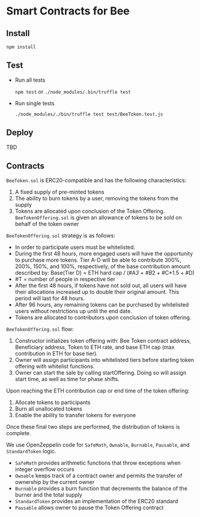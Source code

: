 # Smart Contracts for Bee

## Install
`npm install`

## Test
- Run all tests

    `npm test` or `./node_modules/.bin/truffle test`

- Run single tests

    `./node_modules/./bin/truffle test test/BeeToken.test.js`

## Deploy

TBD

## Contracts
`BeeToken.sol` is ERC20-compatible and has the following characteristics:

1. A fixed supply of pre-minted tokens
2. The ability to burn tokens by a user, removing the tokens from the supply
3. Tokens are allocated upon conclusion of the Token Offering. `BeeTokenOffering.sol` is given an allowance of tokens to be sold on behalf of the token owner


`BeeTokenOffering.sol` strategy is as follows:

* In order to participate users must be whitelisted.
* During the first 48 hours, more engaged users will have the opportunity to purchase more tokens. Tier A-D will be able to contribute 300%, 200%, 150%, and 100%, respectively, of the base contribution amount described by: Base(Tier D) = ETH hard cap / (#A*3 + #B*2 + #C*1.5 + #D)
 * #T = number of people in respective tier
* After the first 48 hours, if tokens have not sold out, all users will have their allocations increased up to double their original amount. This period will last for 48 hours. 
* After 96 hours, any remaining tokens can be purchased by whitelisted users without restrictions up until the end date.
* Tokens are allocated to contributors upon conclusion of token offering.

`BeeTokenOffering.sol` flow:

1. Constructor initializes token offering with: Bee Token contract address, Beneficiary address, Token to ETH rate, and base ETH cap (max contribution in ETH for base tier).
2. Owner will assign participants into whitelisted tiers before starting token offering with whitelist functions.
3. Owner can start the sale by calling startOffering. Doing so will assign start time, as well as time for phase shifts.


Upon reaching the ETH contribution cap or end time of the token offering:

1. Allocate tokens to participants
2. Burn all unallocated tokens
3. Enable the ability to transfer tokens for everyone

Once these final two steps are performed, the distribution of tokens is complete.


We use OpenZeppelin code for `SafeMath`, `Ownable`, `Burnable`, `Pausable`, and `StandardToken` logic.

* `SafeMath` provides arithmetic functions that throw exceptions when integer overflow occurs
* `Ownable` keeps track of a contract owner and permits the transfer of ownership by the current owner
* `Burnable` provides a burn function that decrements the balance of the burner and the total supply
* `StandardToken` provides an implementation of the ERC20 standard
* `Pausable` allows owner to pause the Token Offering contract 
